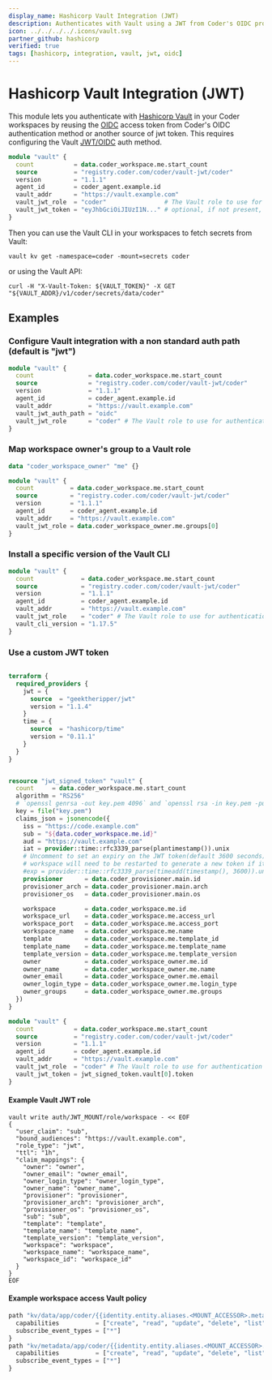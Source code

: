 ```yaml
---
display_name: Hashicorp Vault Integration (JWT)
description: Authenticates with Vault using a JWT from Coder's OIDC provider
icon: ../../../../.icons/vault.svg
partner_github: hashicorp
verified: true
tags: [hashicorp, integration, vault, jwt, oidc]
---
```


# Hashicorp Vault Integration (JWT)

This module lets you authenticate with [Hashicorp Vault](https://www.vaultproject.io/) in your Coder workspaces by reusing the [OIDC](https://coder.com/docs/admin/users/oidc-auth) access token from Coder's OIDC authentication method or another source of jwt token. This requires configuring the Vault [JWT/OIDC](https://developer.hashicorp.com/vault/docs/auth/jwt#configuration) auth method.

```tf
module "vault" {
  count           = data.coder_workspace.me.start_count
  source          = "registry.coder.com/coder/vault-jwt/coder"
  version         = "1.1.1"
  agent_id        = coder_agent.example.id
  vault_addr      = "https://vault.example.com"
  vault_jwt_role  = "coder"                # The Vault role to use for authentication
  vault_jwt_token = "eyJhbGciOiJIUzI1N..." # optional, if not present, defaults to user's oidc authentication token
}
```

Then you can use the Vault CLI in your workspaces to fetch secrets from Vault:

```shell
vault kv get -namespace=coder -mount=secrets coder
```

or using the Vault API:

```shell
curl -H "X-Vault-Token: ${VAULT_TOKEN}" -X GET "${VAULT_ADDR}/v1/coder/secrets/data/coder"
```

## Examples

### Configure Vault integration with a non standard auth path (default is "jwt")

```tf
module "vault" {
  count               = data.coder_workspace.me.start_count
  source              = "registry.coder.com/coder/vault-jwt/coder"
  version             = "1.1.1"
  agent_id            = coder_agent.example.id
  vault_addr          = "https://vault.example.com"
  vault_jwt_auth_path = "oidc"
  vault_jwt_role      = "coder" # The Vault role to use for authentication
}
```

### Map workspace owner's group to a Vault role

```tf
data "coder_workspace_owner" "me" {}

module "vault" {
  count          = data.coder_workspace.me.start_count
  source         = "registry.coder.com/coder/vault-jwt/coder"
  version        = "1.1.1"
  agent_id       = coder_agent.example.id
  vault_addr     = "https://vault.example.com"
  vault_jwt_role = data.coder_workspace_owner.me.groups[0]
}
```

### Install a specific version of the Vault CLI

```tf
module "vault" {
  count             = data.coder_workspace.me.start_count
  source            = "registry.coder.com/coder/vault-jwt/coder"
  version           = "1.1.1"
  agent_id          = coder_agent.example.id
  vault_addr        = "https://vault.example.com"
  vault_jwt_role    = "coder" # The Vault role to use for authentication
  vault_cli_version = "1.17.5"
}
```

### Use a custom JWT token

```tf

terraform {
  required_providers {
    jwt = {
      source  = "geektheripper/jwt"
      version = "1.1.4"
    }
    time = {
      source  = "hashicorp/time"
      version = "0.11.1"
    }
  }
}


resource "jwt_signed_token" "vault" {
  count     = data.coder_workspace.me.start_count
  algorithm = "RS256"
  # `openssl genrsa -out key.pem 4096` and `openssl rsa -in key.pem -pubout > pub.pem` to generate keys
  key = file("key.pem")
  claims_json = jsonencode({
    iss = "https://code.example.com"
    sub = "${data.coder_workspace.me.id}"
    aud = "https://vault.example.com"
    iat = provider::time::rfc3339_parse(plantimestamp()).unix
    # Uncomment to set an expiry on the JWT token(default 3600 seconds).
    # workspace will need to be restarted to generate a new token if it expires
    #exp = provider::time::rfc3339_parse(timeadd(timestamp(), 3600)).unix    agent            = coder_agent.main.id
    provisioner      = data.coder_provisioner.main.id
    provisioner_arch = data.coder_provisioner.main.arch
    provisioner_os   = data.coder_provisioner.main.os

    workspace        = data.coder_workspace.me.id
    workspace_url    = data.coder_workspace.me.access_url
    workspace_port   = data.coder_workspace.me.access_port
    workspace_name   = data.coder_workspace.me.name
    template         = data.coder_workspace.me.template_id
    template_name    = data.coder_workspace.me.template_name
    template_version = data.coder_workspace.me.template_version
    owner            = data.coder_workspace_owner.me.id
    owner_name       = data.coder_workspace_owner.me.name
    owner_email      = data.coder_workspace_owner.me.email
    owner_login_type = data.coder_workspace_owner.me.login_type
    owner_groups     = data.coder_workspace_owner.me.groups
  })
}

module "vault" {
  count           = data.coder_workspace.me.start_count
  source          = "registry.coder.com/coder/vault-jwt/coder"
  version         = "1.1.1"
  agent_id        = coder_agent.example.id
  vault_addr      = "https://vault.example.com"
  vault_jwt_role  = "coder" # The Vault role to use for authentication
  vault_jwt_token = jwt_signed_token.vault[0].token
}
```

#### Example Vault JWT role

```shell
vault write auth/JWT_MOUNT/role/workspace - << EOF
{
  "user_claim": "sub",
  "bound_audiences": "https://vault.example.com",
  "role_type": "jwt",
  "ttl": "1h",
  "claim_mappings": {
    "owner": "owner",
    "owner_email": "owner_email",
    "owner_login_type": "owner_login_type",
    "owner_name": "owner_name",
    "provisioner": "provisioner",
    "provisioner_arch": "provisioner_arch",
    "provisioner_os": "provisioner_os",
    "sub": "sub",
    "template": "template",
    "template_name": "template_name",
    "template_version": "template_version",
    "workspace": "workspace",
    "workspace_name": "workspace_name",
    "workspace_id": "workspace_id"
  }
}
EOF
```

#### Example workspace access Vault policy

```tf
path "kv/data/app/coder/{{identity.entity.aliases.<MOUNT_ACCESSOR>.metadata.owner_name}}/{{identity.entity.aliases.<MOUNT_ACCESSOR>.metadata.workspace_name}}" {
  capabilities          = ["create", "read", "update", "delete", "list", "subscribe"]
  subscribe_event_types = ["*"]
}
path "kv/metadata/app/coder/{{identity.entity.aliases.<MOUNT_ACCESSOR>.metadata.owner_name}}/{{identity.entity.aliases.<MOUNT_ACCESSOR>.metadata.workspace_name}}" {
  capabilities          = ["create", "read", "update", "delete", "list", "subscribe"]
  subscribe_event_types = ["*"]
}
```
